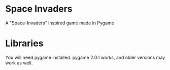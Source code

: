 # Space Invaders
 A "Space-Invaders" inspired game made in Pygame

# Libraries
You will need pygame installed. pygame 2.0.1 works, and older versions may work as well.
